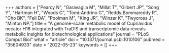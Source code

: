 +++
authors = ["Pearcy N", "Garavaglia M", "Millat T", "Gilbert JP", "Song Y", "Hartman H", "Woods C", "Tomi-Andrino C", "Reddy Bommareddy R", "Cho BK", "Fell DA", "Poolman M", "King JR", "Winzer K", "Twycross J", "Minton NP."]
title = "A genome-scale metabolic model of Cupriavidus necator H16 integrated with TraDIS and transcriptomic data reveals metabolic insights for biotechnological applications"
journal = "PLoS Comput Biol"
what = "article"
doi = "10.1371/journal.pcbi.1010106"
pubmed = "35604933"
date = "2022-05-23"
keywords = []
+++

